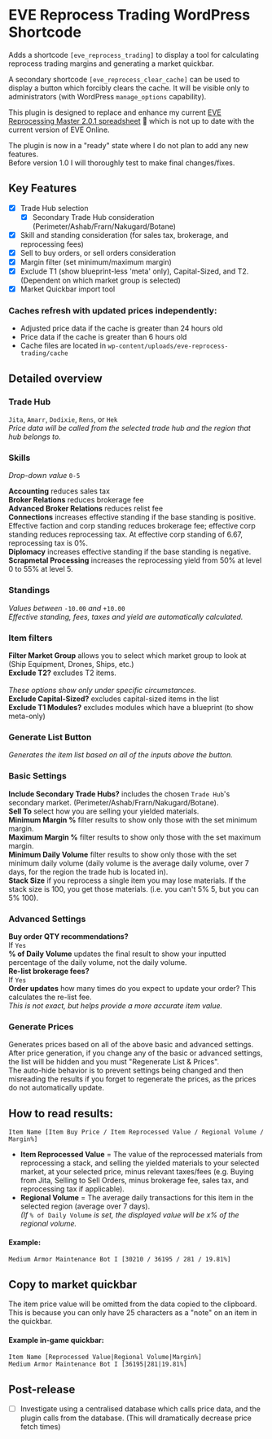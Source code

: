 # EVE Reprocess Trading WordPress Shortcode

Adds a shortcode `[eve_reprocess_trading]` to display a tool for calculating reprocess trading margins and generating a market quickbar.

A secondary shortcode `[eve_reprocess_clear_cache]` can be used to display a button which forcibly clears the cache. It will be visible only to administrators (with WordPress `manage_options` capability).

This plugin is designed to replace and enhance my current [EVE Reprocessing Master 2.0.1 spreadsheet](https://docs.google.com/spreadsheets/d/13WKDTn-dqjOnJ2HG1KWYh4hZ8Pxv87vWsUtC65It5Mw/edit?usp=sharing) 🔗 which is not up to date with the current version of EVE Online.

The plugin is now in a "ready" state where I do not plan to add any new features.<br/>
Before version 1.0 I will thoroughly test to make final changes/fixes.

## Key Features

- [x] Trade Hub selection
  - [x] Secondary Trade Hub consideration (Perimeter/Ashab/Frarn/Nakugard/Botane)
- [x] Skill and standing consideration (for sales tax, brokerage, and reprocessing fees)
- [x] Sell to buy orders, or sell orders consideration
- [x] Margin filter (set minimum/maximum margin)
- [x] Exclude T1 (show blueprint-less 'meta' only), Capital-Sized, and T2. (Dependent on which market group is selected)
- [x] Market Quickbar import tool

### Caches refresh with updated prices independently:
- Adjusted price data if the cache is greater than 24 hours old
- Price data if the cache is greater than 6 hours old
- Cache files are located in `wp-content/uploads/eve-reprocess-trading/cache`

## Detailed overview

### Trade Hub
`Jita`, `Amarr`, `Dodixie`, `Rens`, or `Hek`<br/>
_Price data will be called from the selected trade hub and the region that hub belongs to._

### Skills
_Drop-down value_ `0-5`

**Accounting** reduces sales tax<br/>
**Broker Relations** reduces brokerage fee<br/>
**Advanced Broker Relations** reduces relist fee<br/>
**Connections** increases effective standing if the base standing is positive. Effective faction and corp standing reduces brokerage fee; effective corp standing reduces reprocessing tax. At effective corp standing of 6.67, reprocessing tax is 0%.<br/>
**Diplomacy** increases effective standing if the base standing is negative.<br/>
**Scrapmetal Processing** increases the reprocessing yield from 50% at level 0 to 55% at level 5.<br/>

### Standings
_Values between_ `-10.00` _and_ `+10.00`<br/>
_Effective standing, fees, taxes and yield are automatically calculated._

### Item filters
**Filter Market Group** allows you to select which market group to look at (Ship Equipment, Drones, Ships, etc.)<br/>
**Exclude T2?** excludes T2 items.<br/><br/>
_These options show only under specific circumstances._<br/>
**Exclude Capital-Sized?** excludes capital-sized items in the list<br/>
**Exclude T1 Modules?** excludes modules which have a blueprint (to show meta-only)<br/>

### Generate List Button
_Generates the item list based on all of the inputs above the button._

### Basic Settings
**Include Secondary Trade Hubs?** includes the chosen `Trade Hub`'s secondary market. (Perimeter/Ashab/Frarn/Nakugard/Botane).<br/>
**Sell To** select how you are selling your yielded materials.<br/>
**Minimum Margin %** filter results to show only those with the set minimum margin.<br/>
**Maximum Margin %** filter results to show only those with the set maximum margin.<br/>
**Minimum Daily Volume** filter results to show only those with the set minimum daily volume (daily volume is the average daily volume, over 7 days, for the region the trade hub is located in).<br/>
**Stack Size** if you reprocess a single item you may lose materials. If the stack size is 100, you get those materials. (i.e. you can't 5% 5, but you can 5% 100).

### Advanced Settings
**Buy order QTY recommendations?**<br/>
If `Yes`<br/>
**% of Daily Volume** updates the final result to show your inputted percentage of the daily volume, not the daily volume.<br/>
**Re-list brokerage fees?**<br/>
If `Yes`<br/>
**Order updates** how many times do you expect to update your order? This calculates the re-list fee.<br/>
_This is not exact, but helps provide a more accurate item value._

### Generate Prices
Generates prices based on all of the above basic and advanced settings.<br/>
After price generation, if you change any of the basic or advanced settings, the list will be hidden and you must "Regenerate List & Prices".<br/>
The auto-hide behavior is to prevent settings being changed and then misreading the results if you forget to regenerate the prices, as the prices do not automatically update.

## How to read results:
`Item Name [Item Buy Price / Item Reprocessed Value / Regional Volume / Margin%]`

- **Item Reprocessed Value** = The value of the reprocessed materials from reprocessing a stack, and selling the yielded materials to your selected market, at your selected price, minus relevant taxes/fees (e.g. Buying from Jita, Selling to Sell Orders, minus brokerage fee, sales tax, and reprocessing tax if applicable).
- **Regional Volume** = The average daily transactions for this item in the selected region (average over 7 days).<br/>
_(If_ `% of Daily Volume` _is set, the displayed value will be x% of the regional volume._

#### Example:
`Medium Armor Maintenance Bot I [30210 / 36195 / 281 / 19.81%]`

## Copy to market quickbar
The item price value will be omitted from the data copied to the clipboard. This is because you can only have 25 characters as a "note" on an item in the quickbar.

#### Example in-game quickbar:
`Item Name [Reprocessed Value|Regional Volume|Margin%]`<br/>
`Medium Armor Maintenance Bot I [36195|281|19.81%]`

## Post-release
- [ ] Investigate using a centralised database which calls price data, and the plugin calls from the database. (This will dramatically decrease price fetch times)
